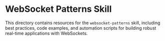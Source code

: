 # WebSocket Patterns Skill

This directory contains resources for the `websocket-patterns` skill, including best practices, code examples, and automation scripts for building robust real-time applications with WebSockets.
